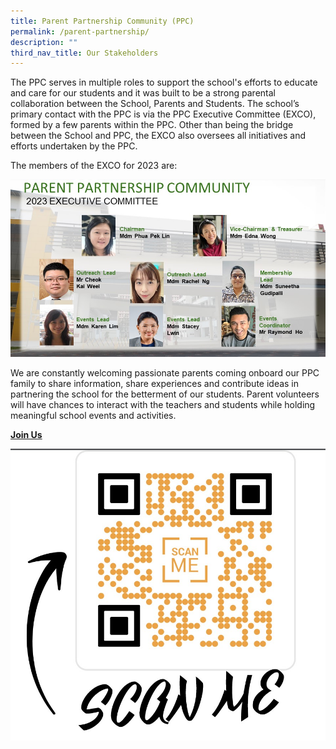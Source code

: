 ```yaml
---
title: Parent Partnership Community (PPC)
permalink: /parent-partnership/
description: ""
third_nav_title: Our Stakeholders
---
```

<p>The PPC serves in multiple roles to support the school's efforts to educate and care for our students and it was built to be a strong parental collaboration between the School, Parents and Students. The school&rsquo;s primary contact with the PPC is via the PPC Executive Committee (EXCO), formed by a few parents within the PPC. Other than being the bridge between the School and PPC, the EXCO also oversees all initiatives and efforts undertaken by the PPC.</p>
<p>The members of the EXCO for 2023 are:</p>
<img src="/images/PPC Org Chart 2023.jpg">
<p>We are constantly welcoming passionate parents coming onboard our PPC family to share information, share experiences and contribute ideas in partnering the school for the betterment of our students. Parent volunteers will have chances to interact with the teachers and students while holding meaningful school events and activities.</p>
<p><strong><u>Join Us</u></strong></p>
<img src="/images/PPC QR Code.jpg">